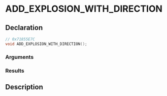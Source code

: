 # ADD_EXPLOSION_WITH_DIRECTION

## Declaration
```cpp
// 0x71855E7C
void ADD_EXPLOSION_WITH_DIRECTION();
```

### Arguments

### Results

## Description
